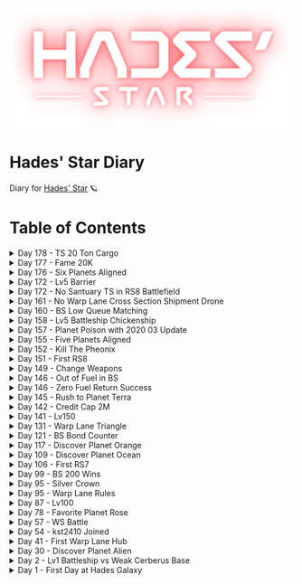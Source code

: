 <div align='center'>
  <img src='./assets/logo.png' alt='logo'>
</div>

# Hades' Star Diary
Diary for [Hades' Star](https://store.steampowered.com/app/755800) :ringed_planet:

# Table of Contents
  <details>
    <summary>Day 178 - TS 20 Ton Cargo</summary>
    수송선 20톤 달성...!  <br/>드디어 7적 2개씩 들수 있게 됌 ㅠ.ㅠ...  <br/>이제 꿀광 빼곤 8적 바이바이  
  </details>
  <details>
    <summary>Day 177 - Fame 20K</summary>
    명성 20000 달성!!  <br/><br/>![](../assets/20201222_Fame_20K.png)
    <br/>
    <image src="./assets/20201222_Fame_20K.png" align="center">
  </details>
  <details>
    <summary>Day 176 - Six Planets Aligned</summary>
    부계의 행성 6개가 1열로 늘어섬...  <br/>별들이 제자리를 찾았으니 이제 위대한 옛 존재들이 깨어난다...  <br/><br/>![](../assets/20201221_Six_Planets_Aligned.png)
    <br/>
    <image src="./assets/20201221_Six_Planets_Aligned.png" align="center">
  </details>
  <details>
    <summary>Day 172 - Lv5 Barrier</summary>
    장벽 5렙 업그레이드!  <br/>이제 나도 넓다!  <br/><br/>![](../assets/20201217_Lv5_Barrier.png)
    <br/>
    <image src="./assets/20201217_Lv5_Barrier.png" align="center">
  </details>
  <details>
    <summary>Day 172 - No Santuary TS in RS8 Battlefield</summary>
    콜로와 봄버의 맹공 사이에서 노안식 수송선으로 유물을 빼먹는 이 스릴...  <br/>가히 불닭볶음면 같은 중독성이 있다...  <br/><br/>[youtube video](https://youtu.be/KW7218PDH0E)<br/><br/>![](../assets/20201217_No_Santuary_TS_in_RS8_Battlefield.png)
    <br/>
    <image src="./assets/20201217_No_Santuary_TS_in_RS8_Battlefield.png" align="center">
  </details>
  <details>
    <summary>Day 161 - No Warp Lane Cross Section Shipment Drone</summary>
    ![](../assets/20201206_No_Warp_Lane_Cross_Section_Shipment_Drone.png)
    <br/>
    <image src="./assets/20201206_No_Warp_Lane_Cross_Section_Shipment_Drone.png" align="center">
  </details>
  <details>
    <summary>Day 160 - BS Low Queue Matching</summary>
    청성에서 적색스캐너레벨 평가 빠진 이후 5렙 전함인데도 3~4렙 전함 상대 로우큐만 잡히는 중  <br/>벌써 10판 가까이...  <br/><br/>구성원 모듈렙이 다들 낮은 관계로 외톨이도 저렙, 중앙셀 켈베도 저렙.  <br/>청성 난이도 너무 높다면 일부러 저렙 모듈 껴놔서 난이도 다운하는 것도 좋은 방법일 것 같음  <br/><br/>레이저 9렙 오메가실드 8렙 쓰고 5~6렙 전함에 중앙셀 스톰 만나는 것보단  <br/>그냥 썩혀둔 화포 6렙 패시브실드 5렙 쓰고 로우큐 매칭하는게 정신건강에 더 나을 수도...  <br/><br/>![](../assets/20201205_BS_Low_Queue_Matching.png)
    <br/>
    <image src="./assets/20201205_BS_Low_Queue_Matching.png" align="center">
  </details>
  <details>
    <summary>Day 158 - Lv5 Battleship Chickenship</summary>
    치킨함 완성! :laughing:  <br/>드디어 다시 재활용 모듈을 설치!!  <br/><br/>![](../assets/20201203_Lv5_Battleship_Chickenship.jpg)
    <br/>
    <image src="./assets/20201203_Lv5_Battleship_Chickenship.jpg" align="center">
  </details>
  <details>
    <summary>Day 157 - Planet Poison with 2020 03 Update</summary>
    2020.03 update 되면서 행성 모습들이 변경...  <br/>특히 바다행성들은 묻지도 따지지도 않고 무조건 초록색 불빛이 나도록 변경되었다...  <br/><br/>덕분에 나의 Rose 행성은 Poison 행성으로 개명 =_=  <br/>망...  <br/><br/>![](../assets/20201202_Planet_Poison_with_2020_03_Update.png)
    <br/>
    <image src="./assets/20201202_Planet_Poison_with_2020_03_Update.png" align="center">
  </details>
  <details>
    <summary>Day 155 - Five Planets Aligned</summary>
    부캐 키워보니 왜 행성뽑기운빨겜이란 말이 나왔는지 깨달음  <br/>행성 5개 직선배치 실화냐...  <br/>수송효율 똥망 :poop:  <br/><br/>![](../assets/20201130_Five_Planets_Aligned.png)
    <br/>
    <image src="./assets/20201130_Five_Planets_Aligned.png" align="center">
  </details>
  <details>
    <summary>Day 152 - Kill The Pheonix</summary>
    emp + teleport 선타 먹인 445 포포대 조합으로 8광 섹터 밀기 성공!  <br/>문제는 4렙 전함 텔 자리 없어 재활용 뺌 =_=  <br/>재활용 없이는 1섹터가 한계...  <br/><br/>5렙 전함 업글 눌러놨으니  <br/>1주일 후엔 다시 재활용 끼는 걸로 ㅠㅠㅠ  <br/><br/>![](../assets/20201127_Kill_The_Pheonix.png)
    <br/>
    <image src="./assets/20201127_Kill_The_Pheonix.png" align="center">
  </details>
  <details>
    <summary>Day 151 - First RS8</summary>
    8적 첫 진입  <br/>445 포포대 조합으로 피닉스 잡기 실패 ㅠ...  <br/><br/>![](../assets/20201126_First_RS8.jpg)
    <br/>
    <image src="./assets/20201126_First_RS8.jpg" align="center">
  </details>
  <details>
    <summary>Day 149 - Change Weapons</summary>
    665 레듀대 조합에서 445 포포대로 전환...  <br/>아직 포격 뎀이 너무 낮아 장벽 체감시간이 너무 짧다 :tired_face:  
  </details>
  <details>
    <summary>Day 146 - Out of Fuel in BS</summary>
    청색성단 끈으로 마무리 지으려고하는데...  <br/>상점으로 이동하라곸ㅋㅋㅋ?  <br/>수소 부족 청성으로 메꿀 땐 주의 :tired_face:  <br/><br/>![](../assets/20201121_Out_of_Fuel_in_BS.png)
    <br/>
    <image src="./assets/20201121_Out_of_Fuel_in_BS.png" align="center">
  </details>
  <details>
    <summary>Day 146 - Zero Fuel Return Success</summary>
    수소 0 상태로 적색성단 점프게이트 귀환  <br/>소문으로만 괜찮다고 듣고 해보긴 처음이라 두근두근...  <br/><br/>![](../assets/20201121_Zero_Fuel_Return_Success.jpg)
    <br/>
    <image src="./assets/20201121_Zero_Fuel_Return_Success.jpg" align="center">
  </details>
  <details>
    <summary>Day 145 - Rush to Planet Terra</summary>
    ![](../assets/20201120_Rush_to_Planet_Terra.png)
    <br/>
    <image src="./assets/20201120_Rush_to_Planet_Terra.png" align="center">
  </details>
  <details>
    <summary>Day 142 - Credit Cap 2M</summary>
    200만 클캡 :laughing:  
  </details>
  <details>
    <summary>Day 141 - Lv150</summary>
    150렙 달성  
  </details>
  <details>
    <summary>Day 131 - Warp Lane Triangle</summary>
    150만 워프레인을 끝으로 항성외곽순환로 완공  <br/>1일 이용료 6660 수소  <br/><br/>![](../assets/20201106_Warp_Lane_Triangle.png)
    <br/>
    <image src="./assets/20201106_Warp_Lane_Triangle.png" align="center">
  </details>
  <details>
    <summary>Day 121 - BS Bond Counter</summary>
    청색성단 6전함, 5전함, 외톨이 2대 매칭...  <br/>마지막 상대 5끈이라 반쯤 포기하고 있었는데 맞끈 카운터로 어찌어찌 기적적 승리...  <br/><br/>[youtube_video](https://youtu.be/TJeWz9vuZx8)<br/><br/>![](../assets/20201027_BS_Bond_Counter.png)
    <br/>
    <image src="./assets/20201027_BS_Bond_Counter.png" align="center">
  </details>
  <details>
    <summary>Day 117 - Discover Planet Orange</summary>
    ![](../assets/20201023_Discover_Planet_Orange.png)
    <br/>
    <image src="./assets/20201023_Discover_Planet_Orange.png" align="center">
  </details>
  <details>
    <summary>Day 109 - Discover Planet Ocean</summary>
    ![](../assets/20201015_Discover_Planet_Ocean.png)
    <br/>
    <image src="./assets/20201015_Discover_Planet_Ocean.png" align="center">
  </details>
  <details>
    <summary>Day 106 - First RS7</summary>
    7적 첫 진입  <br/>첫 진입 기념인지... 내 섹터 근처엔 오징어가 하나도 없었음  <br/>플레이해보니 무기를 더 올리거나 실드를 더 올리거나 해야할 듯...  
  </details>
  <details>
    <summary>Day 99 - BS 200 Wins</summary>
    청색성단 200회 승리  
  </details>
  <details>
    <summary>Day 95 - Silver Crown</summary>
    청색성단 베테랑 칭호  <br/>은왕관 겟 :crown:  
  </details>
  <details>
    <summary>Day 95 - Warp Lane Rules</summary>
    워프레인허브 본격 증설 시작...  <br/><br/>![](../assets/20201001_Warp_Lane_Rules.jpg)
    <br/>
    <image src="./assets/20201001_Warp_Lane_Rules.jpg" align="center">
  </details>
  <details>
    <summary>Day 87 - Lv100</summary>
    레벨 100 달성!<br/><br/>![](../assets/20200923_Lv100.jpg)
    <br/>
    <image src="./assets/20200923_Lv100.jpg" align="center">
  </details>
  <details>
    <summary>Day 78 - Favorite Planet Rose</summary>
    내가 제일 좋아하는 행성... 색이 아주 마음에 든다  <br/><br/>![](../assets/20200914_Favorite_Planet_Rose.png)
    <br/>
    <image src="./assets/20200914_Favorite_Planet_Rose.png" align="center">
  </details>
  <details>
    <summary>Day 57 - WS Battle</summary>
    처음 들어간 코퍼레이션인 토끼풀에서 백색성단 뛸 당시...  <br/><br/>![](../assets/20200824_WS_Battle.jpg)
    <br/>
    <image src="./assets/20200824_WS_Battle.jpg" align="center">
  </details>
  <details>
    <summary>Day 54 - kst2410 Joined</summary>
    친구를 꼬셔서 게임 시작... 수소 약탈을 자주하러 감 =_=ㅋ  <br/><br/>![](../assets/20200821_kst2410_Joined.jpg)
    <br/>
    <image src="./assets/20200821_kst2410_Joined.jpg" align="center">
  </details>
  <details>
    <summary>Day 41 - First Warp Lane Hub</summary>
    ![](../assets/20200808_First_Warp_Lane_Hub.png)
    <br/>
    <image src="./assets/20200808_First_Warp_Lane_Hub.png" align="center">
  </details>
  <details>
    <summary>Day 30 - Discover Planet Alien</summary>
    ![](../assets/20200728_Discover_Planet_Alien.png)
    <br/>
    <image src="./assets/20200728_Discover_Planet_Alien.png" align="center">
  </details>
  <details>
    <summary>Day 2 - Lv1 Battleship vs Weak Cerberus Base</summary>
    꼬물이 1렙 전함으로 잘도 터트렸네... 실드도 알파실드 1렙이었는데 =_=a  <br/><br/>![](../assets/20200630_Lv1_Battleship_vs_Weak_Cerberus_Base.jpg)
    <br/>
    <image src="./assets/20200630_Lv1_Battleship_vs_Weak_Cerberus_Base.jpg" align="center">
  </details>
  <details>
    <summary>Day 1 - First Day at Hades Galaxy</summary>
    하데스 은하계 진입 1일차 :ringed_planet:
  </details>
